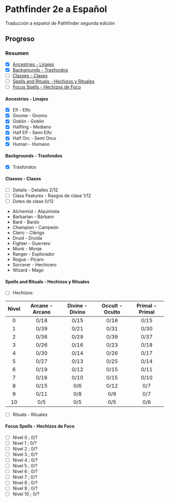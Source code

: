 # Pathfinder 2e a Español
Traducción a español de Pathfinder segunda edición
## Progreso
### Resumen
- [x] [Ancestries - Linajes](#ancestries---linajes)
- [x] [Backgrounds - Trasfondos](#backgrounds---trasfondos)
- [ ] [Classes - Clases](#classes---clases)
- [ ] [Spells and Rituals - Hechizos y Rituales](#spells-and-rituals---hechizos-y-rituales)
- [ ] [Focus Spells - Hechizos de Foco](#focus-spells---hechizos-de-foco)
#### Ancestries - Linajes
- [x] Elf - Elfo
- [x] Gnome - Gnomo
- [x] Goblin - Goblin
- [x] Halfling - Mediano
- [x] Half Elf - Semi Elfo
- [x] Half Orc - Semi Orco
- [x] Human - Humano
#### Backgrounds - Trasfondos
- [x] Trasfondos
#### Classes - Clases
- [ ] Details - Detalles 2/12
- [ ] Class Features - Rasgos de clase 1/12
- [ ] Dotes de clase 0/12
* Alchemist - Alquimista
* Barbarian - Bárbaro
* Bard - Bardo
* Champion - Campeón
* Cleric - Clérigo
* Druid - Druida
* Fighter - Guerrero
* Monk - Monje
* Ranger - Explorador
* Rogue - Pícaro
* Sorcerer - Hechicero
* Wizard - Mago
#### Spells and Rituals - Hechizos y Rituales
- [ ] Hechizos:  

Nivel | Arcane - Arcano | Divine - Divino |  Occult - Oculto |  Primal - Primal
:---: | :-------------: | :-------------: | :--------------: | :--------------:
0     | 0/18            | 0/15            | 0/16             |  0/15            
1     | 0/39            | 0/21            | 0/31             |  0/30            
2     | 0/36            | 0/29            | 0/39             |  0/37            
3     | 0/26            | 0/16            | 0/23             |  0/18            
4     | 0/30            | 0/14            | 0/26             |  0/17            
5     | 0/27            | 0/13            | 0/25             |  0/14            
6     | 0/19            | 0/12            | 0/15             |  0/11            
7     | 0/16            | 0/10            | 0/15             |  0/10            
8     | 0/15            | 0/6             | 0/12             |  0/7                   
9     | 0/11            | 0/8             | 0/9              |  0/7                         
10    | 0/5             | 0/5             | 0/5              |  0/6
  
- [ ] Rituals - Rituales
#### Focus Spells - Hechizos de Foco
- [ ] Nivel 0 ; 0/?
- [ ] Nivel 1 ; 0/?
- [ ] Nivel 2 ; 0/?
- [ ] Nivel 3 ; 0/?
- [ ] Nivel 4 ; 0/?
- [ ] Nivel 5 ; 0/?
- [ ] Nivel 6 ; 0/?
- [ ] Nivel 7 ; 0/?
- [ ] Nivel 8 ; 0/?
- [ ] Nivel 9 ; 0/?
- [ ] Nivel 10 ; 0/?
